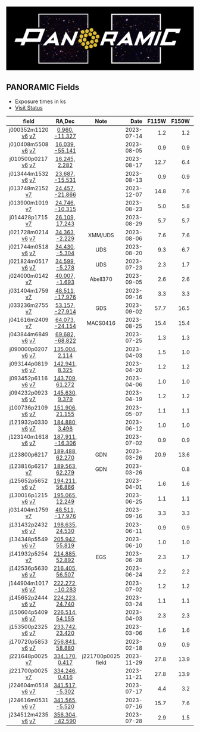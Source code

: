 
![Alt text](../PanoramicLogo.png?raw=true "PanoramicLogo")

PANORAMIC Fields
----------------

- Exposure times in ks
- [Visit Status](https://www.stsci.edu/cgi-bin/get-visit-status?id=2514&markupFormat=html&observatory=JWST)

| field        | RA,Dec             | Note   | Date       | F115W  | F150W  | F200W  | F277W  | F356W  | F410M  | F444W  |
| :----------: | :----------------: | :----: | ----------:|-------:|-------:|-------:|-------:|-------:|-------:|-------:|
| j000352m1120  [v6](https://s3.amazonaws.com/grizli-panoramic/mosaics/v6.0/j000352m1120/index.html)  [v7](https://s3.amazonaws.com/grizli-panoramic/mosaics/v7.0/j000352m1120/index.html) | [   0.960,  -11.327](https://s3.amazonaws.com/grizli-v2/ClusterTiles/Map/panoramic-j000352m1120/index.html?coord=0.960,-11.327) |  | 2023-07-14 |   1.2  |   1.2  |   1.2  |   1.2  |   1.2  |        |   1.2  |
| j010408m5508  [v6](https://s3.amazonaws.com/grizli-panoramic/mosaics/v6.0/j010408m5508/index.html)  [v7](https://s3.amazonaws.com/grizli-panoramic/mosaics/v7.0/j010408m5508/index.html) | [  16.039,  -55.141](https://s3.amazonaws.com/grizli-v2/ClusterTiles/Map/panoramic-j010408m5508/index.html?coord=16.039,-55.141) |  | 2023-08-05 |   0.9  |   0.9  |   0.9  |   0.9  |   0.9  |        |   0.9  |
| j010500p0217  [v6](https://s3.amazonaws.com/grizli-panoramic/mosaics/v6.0/j010500p0217/index.html)  [v7](https://s3.amazonaws.com/grizli-panoramic/mosaics/v7.0/j010500p0217/index.html) | [  16.245,    2.282](https://s3.amazonaws.com/grizli-v2/ClusterTiles/Map/panoramic-j010500p0217/index.html?coord=16.245,2.282) |  | 2023-08-17 |  12.7  |   6.4  |   7.6  |   7.6  |   6.4  |  12.7  |        |
| j013444m1532  [v6](https://s3.amazonaws.com/grizli-panoramic/mosaics/v6.0/j013444m1532/index.html)  [v7](https://s3.amazonaws.com/grizli-panoramic/mosaics/v7.0/j013444m1532/index.html) | [  23.687,  -15.531](https://s3.amazonaws.com/grizli-v2/ClusterTiles/Map/panoramic-j013444m1532/index.html?coord=23.687,-15.531) |  | 2023-08-13 |   0.9  |   0.9  |   0.9  |   0.9  |   0.9  |        |   0.9  |
| j013748m2152  [v7](https://s3.amazonaws.com/grizli-panoramic/mosaics/v7.0/j013748m2152/index.html) | [  24.457,  -21.866](https://s3.amazonaws.com/grizli-v2/ClusterTiles/Map/panoramic-j013748m2152/index.html?coord=24.457,-21.866) |  | 2023-12-07 |  14.8  |   7.6  |   7.2  |   7.2  |   7.2  |   7.6  |   7.6  |
| j013900m1019  [v7](https://s3.amazonaws.com/grizli-panoramic/mosaics/v7.0/j013900m1019/index.html) | [  24.746,  -10.315](https://s3.amazonaws.com/grizli-v2/ClusterTiles/Map/panoramic-j013900m1019/index.html?coord=24.746,-10.315) |  | 2023-08-23 |   5.0  |   5.8  |   5.8  |   5.8  |   5.8  |        |   4.8  |
| j014428p1715  [v7](https://s3.amazonaws.com/grizli-panoramic/mosaics/v7.0/j014428p1715/index.html) | [  26.109,   17.243](https://s3.amazonaws.com/grizli-v2/ClusterTiles/Map/panoramic-j014428p1715/index.html?coord=26.109,17.243) |  | 2023-08-29 |   5.7  |   5.7  |   5.7  |   5.7  |   5.7  |        |   5.7  |
| j021728m0214  [v6](https://s3.amazonaws.com/grizli-panoramic/mosaics/v6.0/j021728m0214/index.html)  [v7](https://s3.amazonaws.com/grizli-panoramic/mosaics/v7.0/j021728m0214/index.html) | [  34.363,   -2.229](https://s3.amazonaws.com/grizli-v2/ClusterTiles/Map/panoramic-j021728m0214/index.html?coord=34.363,-2.229) | XMM/UDS | 2023-08-06 |   7.6  |   7.6  |   3.8  |   3.8  |   7.6  |        |   7.6  |
| j021744m0518  [v6](https://s3.amazonaws.com/grizli-panoramic/mosaics/v6.0/j021744m0518/index.html)  [v7](https://s3.amazonaws.com/grizli-panoramic/mosaics/v7.0/j021744m0518/index.html) | [  34.430,   -5.304](https://s3.amazonaws.com/grizli-v2/ClusterTiles/Map/uds/index.html?coord=34.430,-5.304) | UDS | 2023-08-20 |   9.3  |   6.7  |   6.2  |   6.2  |   6.7  |        |   9.3  |
| j021824m0517  [v6](https://s3.amazonaws.com/grizli-panoramic/mosaics/v6.0/j021824m0517/index.html)  [v7](https://s3.amazonaws.com/grizli-panoramic/mosaics/v7.0/j021824m0517/index.html) | [  34.599,   -5.278](https://s3.amazonaws.com/grizli-v2/ClusterTiles/Map/uds/index.html?coord=34.599,-5.278) | UDS | 2023-07-23 |   2.3  |   1.7  |   1.5  |   1.5  |   1.7  |        |   2.3  |
| j024000m0142  [v7](https://s3.amazonaws.com/grizli-panoramic/mosaics/v7.0/j024000m0142/index.html) | [  40.007,   -1.693](https://s3.amazonaws.com/grizli-v2/ClusterTiles/Map/panoramic-j024000m0142/index.html?coord=40.007,-1.693) | Abell370 | 2023-09-05 |   2.6  |   2.6  |   2.6  |   2.6  |   2.6  |        |   2.6  |
| j031404m1759  [v7](https://s3.amazonaws.com/grizli-panoramic/mosaics/v7.0/j031404m1759/index.html) | [  48.511,  -17.976](https://s3.amazonaws.com/grizli-v2/ClusterTiles/Map/panoramic-j031404m1759/index.html?coord=48.511,-17.976) |  | 2023-09-16 |   3.3  |   3.3  |   3.3  |   3.3  |   3.3  |        |   3.3  |
| j033236m2755  [v7](https://s3.amazonaws.com/grizli-panoramic/mosaics/v7.0/j033236m2755/index.html) | [  53.157,  -27.914](https://s3.amazonaws.com/grizli-v2/ClusterTiles/Map/panoramic-j033236m2755/index.html?coord=53.157,-27.914) | GDS | 2023-09-02 |  57.7  |  16.5  |        |  16.5  |  16.5  |  44.0  |  16.5  |
| j041616m2409  [v7](https://s3.amazonaws.com/grizli-panoramic/mosaics/v7.0/j041616m2409/index.html) | [  64.073,  -24.154](https://s3.amazonaws.com/grizli-v2/ClusterTiles/Map/panoramic-j041616m2409/index.html?coord=64.073,-24.154) | MACS0416 | 2023-08-25 |  15.4  |  15.4  |  15.4  |  15.4  |  15.4  |        |  15.4  |
| j043844m6849  [v6](https://s3.amazonaws.com/grizli-panoramic/mosaics/v6.0/j043844m6849/index.html)  [v7](https://s3.amazonaws.com/grizli-panoramic/mosaics/v7.0/j043844m6849/index.html) | [  69.682,  -68.822](https://s3.amazonaws.com/grizli-v2/ClusterTiles/Map/panoramic-j043844m6849/index.html?coord=69.682,-68.822) |  | 2023-07-25 |   1.3  |   1.3  |   1.3  |   1.3  |   1.3  |        |   1.3  |
| j090000p0207  [v6](https://s3.amazonaws.com/grizli-panoramic/mosaics/v6.0/j090000p0207/index.html)  [v7](https://s3.amazonaws.com/grizli-panoramic/mosaics/v7.0/j090000p0207/index.html) | [ 135.004,    2.114](https://s3.amazonaws.com/grizli-v2/ClusterTiles/Map/panoramic-j090000p0207/index.html?coord=135.004,2.114) |  | 2023-04-03 |   1.5  |   1.0  |        |        |   1.0  |        |   1.5  |
| j093144p0819  [v6](https://s3.amazonaws.com/grizli-panoramic/mosaics/v6.0/j093144p0819/index.html)  [v7](https://s3.amazonaws.com/grizli-panoramic/mosaics/v7.0/j093144p0819/index.html) | [ 142.941,    8.325](https://s3.amazonaws.com/grizli-v2/ClusterTiles/Map/panoramic-j093144p0819/index.html?coord=142.941,8.325) |  | 2023-04-20 |   1.2  |   1.2  |   1.2  |   1.2  |   1.2  |        |   1.2  |
| j093452p6116  [v6](https://s3.amazonaws.com/grizli-panoramic/mosaics/v6.0/j093452p6116/index.html)  [v7](https://s3.amazonaws.com/grizli-panoramic/mosaics/v7.0/j093452p6116/index.html) | [ 143.709,   61.272](https://s3.amazonaws.com/grizli-v2/ClusterTiles/Map/panoramic-j093452p6116/index.html?coord=143.709,61.272) |  | 2023-04-06 |   1.0  |   1.0  |        |   1.0  |   1.0  |        |        |
| j094232p0923  [v6](https://s3.amazonaws.com/grizli-panoramic/mosaics/v6.0/j094232p0923/index.html)  [v7](https://s3.amazonaws.com/grizli-panoramic/mosaics/v7.0/j094232p0923/index.html) | [ 145.630,    9.379](https://s3.amazonaws.com/grizli-v2/ClusterTiles/Map/panoramic-j094232p0923/index.html?coord=145.630,9.379) |  | 2023-04-19 |   1.2  |   1.2  |   1.2  |   1.2  |   1.2  |        |   1.2  |
| j100736p2109  [v6](https://s3.amazonaws.com/grizli-panoramic/mosaics/v6.0/j100736p2109/index.html)  [v7](https://s3.amazonaws.com/grizli-panoramic/mosaics/v7.0/j100736p2109/index.html) | [ 151.906,   21.155](https://s3.amazonaws.com/grizli-v2/ClusterTiles/Map/panoramic-j100736p2109/index.html?coord=151.906,21.155) |  | 2023-05-07 |   1.1  |   1.1  |   1.1  |   1.1  |   1.1  |        |   1.1  |
| j121932p0330  [v6](https://s3.amazonaws.com/grizli-panoramic/mosaics/v6.0/j121932p0330/index.html)  [v7](https://s3.amazonaws.com/grizli-panoramic/mosaics/v7.0/j121932p0330/index.html) | [ 184.880,    3.498](https://s3.amazonaws.com/grizli-v2/ClusterTiles/Map/panoramic-j121932p0330/index.html?coord=184.880,3.498) |  | 2023-06-12 |   1.0  |   1.0  |   1.0  |   1.0  |   1.0  |        |   1.0  |
| j123140m1618  [v6](https://s3.amazonaws.com/grizli-panoramic/mosaics/v6.0/j123140m1618/index.html)  [v7](https://s3.amazonaws.com/grizli-panoramic/mosaics/v7.0/j123140m1618/index.html) | [ 187.911,  -16.306](https://s3.amazonaws.com/grizli-v2/ClusterTiles/Map/panoramic-j123140m1618/index.html?coord=187.911,-16.306) |  | 2023-07-02 |   0.9  |   0.9  |   0.9  |   0.9  |   0.9  |        |   0.9  |
| j123800p6217 | [ 189.488,   62.270](https://s3.amazonaws.com/grizli-v2/ClusterTiles/Map/gdn/jwst.html?coord=189.3994832,62.2906066) | GDN | 2023-03-26 |  20.9  |  13.6  |        |        |  13.4  |        |  20.9  |
| j123816p6217  [v7](https://s3.amazonaws.com/grizli-panoramic/mosaics/v7.0/j123816p6217/index.html) | [ 189.563,   62.279](https://s3.amazonaws.com/grizli-v2/ClusterTiles/Map/gdn/jwst.html?coord=189.3994832,62.2906066) | GDN | 2023-03-26 |        |   0.8  |        |        |   0.4  |        |        |
| j125652p5652  [v6](https://s3.amazonaws.com/grizli-panoramic/mosaics/v6.0/j125652p5652/index.html)  [v7](https://s3.amazonaws.com/grizli-panoramic/mosaics/v7.0/j125652p5652/index.html) | [ 194.211,   56.866](https://s3.amazonaws.com/grizli-v2/ClusterTiles/Map/panoramic-j125652p5652/index.html?coord=194.211,56.866) |  | 2023-04-01 |   1.6  |   1.6  |   1.6  |   1.6  |   1.6  |        |   1.6  |
| j130016p1215  [v6](https://s3.amazonaws.com/grizli-panoramic/mosaics/v6.0/j130016p1215/index.html)  [v7](https://s3.amazonaws.com/grizli-panoramic/mosaics/v7.0/j130016p1215/index.html) | [ 195.065,   12.249](https://s3.amazonaws.com/grizli-v2/ClusterTiles/Map/panoramic-j130016p1215/index.html?coord=195.065,12.249) |  | 2023-06-25 |   1.1  |   1.1  |   1.1  |   1.1  |   1.1  |        |   1.1  |
| j031404m1759  [v7](https://s3.amazonaws.com/grizli-panoramic/mosaics/v7.0/j031404m1759/index.html) | [  48.511,  -17.976](https://s3.amazonaws.com/grizli-v2/ClusterTiles/Map/panoramic-j031404m1759/index.html?coord=48.511,-17.976) |  | 2023-09-16 |   3.3  |   3.3  |   3.3  |   3.3  |   3.3  |        |   3.3  |
| j131432p2432  [v6](https://s3.amazonaws.com/grizli-panoramic/mosaics/v6.0/j131432p2432/index.html)  [v7](https://s3.amazonaws.com/grizli-panoramic/mosaics/v7.0/j131432p2432/index.html) | [ 198.635,   24.530](https://s3.amazonaws.com/grizli-v2/ClusterTiles/Map/panoramic-j131432p2432/index.html?coord=198.635,24.530) |  | 2023-06-11 |   0.9  |   0.9  |   0.9  |   0.9  |   0.9  |        |   0.9  |
| j134348p5549  [v6](https://s3.amazonaws.com/grizli-panoramic/mosaics/v6.0/j134348p5549/index.html)  [v7](https://s3.amazonaws.com/grizli-panoramic/mosaics/v7.0/j134348p5549/index.html) | [ 205.942,   55.819](https://s3.amazonaws.com/grizli-v2/ClusterTiles/Map/panoramic-j134348p5549/index.html?coord=205.942,55.819) |  | 2023-06-10 |   1.0  |   1.0  |   1.0  |   1.0  |   1.0  |        |   1.0  |
| j141932p5254  [v7](https://s3.amazonaws.com/grizli-panoramic/mosaics/v7.0/j141932p5254/index.html) | [ 214.885,   52.892](https://s3.amazonaws.com/grizli-v2/ClusterTiles/Map/egs-v2/index.html?coord=214.885,52.892) | EGS | 2023-06-28 |   2.3  |   1.7  |   1.5  |   1.5  |   1.7  |        |   2.3  |
| j142536p5630  [v6](https://s3.amazonaws.com/grizli-panoramic/mosaics/v6.0/j142536p5630/index.html)  [v7](https://s3.amazonaws.com/grizli-panoramic/mosaics/v7.0/j142536p5630/index.html) | [ 216.405,   56.507](https://s3.amazonaws.com/grizli-v2/ClusterTiles/Map/panoramic-j142536p5630/index.html?coord=216.405,56.507) |  | 2023-06-24 |   2.2  |   2.2  |   2.2  |   2.2  |   2.2  |        |   2.2  |
| j144904m1017  [v6](https://s3.amazonaws.com/grizli-panoramic/mosaics/v6.0/j144904m1017/index.html)  [v7](https://s3.amazonaws.com/grizli-panoramic/mosaics/v7.0/j144904m1017/index.html) | [ 222.272,  -10.283](https://s3.amazonaws.com/grizli-v2/ClusterTiles/Map/panoramic-j144904m1017/index.html?coord=222.272,-10.283) |  | 2023-07-02 |   1.2  |   1.2  |   1.2  |   1.2  |   1.2  |        |   1.2  |
| j145652p2444  [v6](https://s3.amazonaws.com/grizli-panoramic/mosaics/v6.0/j145652p2444/index.html)  [v7](https://s3.amazonaws.com/grizli-panoramic/mosaics/v7.0/j145652p2444/index.html) | [ 224.223,   24.740](https://s3.amazonaws.com/grizli-v2/ClusterTiles/Map/panoramic-j145652p2444/index.html?coord=224.223,24.740) |  | 2023-03-24 |   1.1  |   1.1  |        |   1.1  |   1.1  |        |        |
| j150604p5409  [v6](https://s3.amazonaws.com/grizli-panoramic/mosaics/v6.0/j150604p5409/index.html)  [v7](https://s3.amazonaws.com/grizli-panoramic/mosaics/v7.0/j150604p5409/index.html) | [ 226.514,   54.155](https://s3.amazonaws.com/grizli-v2/ClusterTiles/Map/panoramic-j150604p5409/index.html?coord=226.514,54.155) |  | 2023-04-03 |   2.3  |   2.3  |        |   2.3  |   2.3  |        |        |
| j153500p2325  [v6](https://s3.amazonaws.com/grizli-panoramic/mosaics/v6.0/j153500p2325/index.html)  [v7](https://s3.amazonaws.com/grizli-panoramic/mosaics/v7.0/j153500p2325/index.html) | [ 233.742,   23.420](https://s3.amazonaws.com/grizli-v2/ClusterTiles/Map/panoramic-j153500p2325/index.html?coord=233.742,23.420) |  | 2023-03-06 |   1.6  |   1.6  |   1.6  |   1.6  |   1.6  |        |   1.6  |
| j170720p5853  [v6](https://s3.amazonaws.com/grizli-panoramic/mosaics/v6.0/j170720p5853/index.html)  [v7](https://s3.amazonaws.com/grizli-panoramic/mosaics/v7.0/j170720p5853/index.html) | [ 256.841,   58.880](https://s3.amazonaws.com/grizli-v2/ClusterTiles/Map/panoramic-j170720p5853/index.html?coord=256.841,58.880) |  | 2023-02-18 |   0.9  |   0.9  |   0.9  |   0.9  |   0.9  |        |   0.9  |
| j221648p0025  [v7](https://s3.amazonaws.com/grizli-panoramic/mosaics/v7.0/j221648p0025/index.html) | [ 334.170,    0.417](https://s3.amazonaws.com/grizli-panoramic/mosaics/v7.0/j221700p0025/index.html)  | j221700p0025 field | 2023-11-29 |  27.8  |  13.9  |  13.9  |  13.9  |  13.9  |  13.9  |  13.9  |
| j221700p0025  [v7](https://s3.amazonaws.com/grizli-panoramic/mosaics/v7.0/j221700p0025/index.html) | [ 334.246,    0.416](https://s3.amazonaws.com/grizli-v2/ClusterTiles/Map/panoramic-j221700p0025/index.html?coord=334.246,0.416) |  | 2023-11-21 |  27.8  |  13.9  |  13.9  |  13.9  |  13.9  |  13.9  |  13.9  |
| j224604m0518  [v6](https://s3.amazonaws.com/grizli-panoramic/mosaics/v6.0/j224604m0518/index.html)  [v7](https://s3.amazonaws.com/grizli-panoramic/mosaics/v7.0/j224604m0518/index.html) | [ 341.517,   -5.302](https://s3.amazonaws.com/grizli-v2/ClusterTiles/Map/panoramic-j224612m0527/index.html?coord=341.517,-5.302) |  | 2023-07-17 |   4.4  |   3.2  |   2.1  |   2.1  |   3.2  |        |   4.4  |
| j224616m0531  [v6](https://s3.amazonaws.com/grizli-panoramic/mosaics/v6.0/j224616m0531/index.html)  [v7](https://s3.amazonaws.com/grizli-panoramic/mosaics/v7.0/j224616m0531/index.html) | [ 341.565,   -5.520](https://s3.amazonaws.com/grizli-v2/ClusterTiles/Map/panoramic-j224612m0527/index.html?coord=341.565,-5.520) |  | 2023-07-16 |  15.7  |   7.6  |   9.4  |   9.4  |   7.6  |   6.3  |   9.4  |
| j234512m4235  [v6](https://s3.amazonaws.com/grizli-panoramic/mosaics/v6.0/j234512m4235/index.html)  [v7](https://s3.amazonaws.com/grizli-panoramic/mosaics/v7.0/j234512m4235/index.html) | [ 356.304,  -42.590](https://s3.amazonaws.com/grizli-v2/ClusterTiles/Map/panoramic-j234512m4235/index.html?coord=356.304,-42.590) |  | 2023-07-28 |   2.9  |   1.5  |   0.9  |   0.9  |   1.5  |   1.5  |   1.5  |
